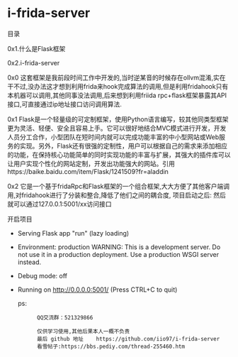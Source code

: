 # i-frida-server
目录

0x1.什么是Flask框架

0x2.i-frida-server


 0x0
   这套框架是我前段时间工作中开发的,当时逆某音的时候存在ollvm混淆,实在干不过,没办法这才想到利用frida来hook完成算法的调用,但是利用fridahook只有本机器可以调用,其他同事没法调用,后来想到利用friida rpc+flask框架暴露其API接口,可直接通过ip地址接口访问调用算法.


 0x1
    Flask是一个轻量级的可定制框架，使用Python语言编写，较其他同类型框架更为灵活、轻便、安全且容易上手。它可以很好地结合MVC模式进行开发，开发人员分工合作，小型团队在短时间内就可以完成功能丰富的中小型网站或Web服务的实现。另外，Flask还有很强的定制性，用户可以根据自己的需求来添加相应的功能，在保持核心功能简单的同时实现功能的丰富与扩展，其强大的插件库可以让用户实现个性化的网站定制，开发出功能强大的网站。引用https://baike.baidu.com/item/Flask/1241509?fr=aladdin


  0x2
   它是一个基于fridaRpc和Flask框架的一个组合框架,大大方便了其他客户端调用,对fridahook进行了分装和整合,降低了他们之间的耦合度,
   项目启动之后:
   然后就可以通过127.0.0.1:5001/xx访问接口


开启项目

 * Serving Flask app "run" (lazy loading)
 * Environment: production
   WARNING: This is a development server. Do not use it in a production deployment.
   Use a production WSGI server instead.
 * Debug mode: off
 * Running on http://0.0.0.0:5001/ (Press CTRL+C to quit)


   ps:
           
             QQ交流群：521329866
   
             仅供学习使用,其他后果本人一概不负责
             最后 github 地址    https://github.com/iio97/i-frida-server
             看雪帖子:https://bbs.pediy.com/thread-255460.htm
             
             

